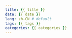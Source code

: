```yaml
---
title: {{ title }}
date: {{ date }}
lang: zh-CN # default
tags: {{ tags }}
categories: {{ categories }}
---
```


